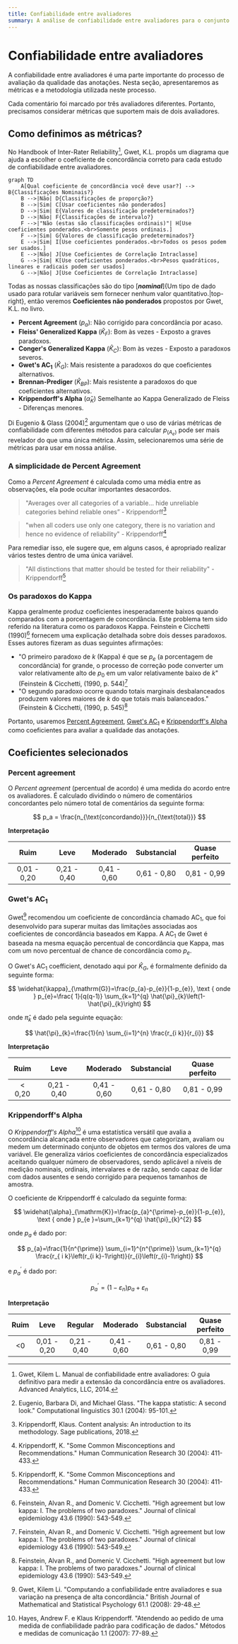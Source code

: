 ```yaml
---
title: Confiabilidade entre avaliadores
summary: A análise de confiabilidade entre avaliadores para o conjunto de dados OLID-BR.
---
```


# Confiabilidade entre avaliadores

A confiabilidade entre avaliadores é uma parte importante do processo de avaliação da qualidade das anotações. Nesta seção, apresentaremos as métricas e a metodologia utilizada neste processo.

Cada comentário foi marcado por três avaliadores diferentes. Portanto, precisamos considerar métricas que suportem mais de dois avaliadores.

## Como definimos as métricas?

No Handbook of Inter-Rater Reliability[^1], Gwet, K.L. propôs um diagrama que ajuda a escolher o coeficiente de concordância correto para cada estudo de confiabilidade entre avaliadores.

```mermaid
graph TD
    A[Qual coeficiente de concordância você deve usar?] --> B{Classificações Nominais?}
    B -->|Não| D{Classificações de proporção?}
    B -->|Sim| C[Usar coeficientes não ponderados]
    D -->|Sim| E{Valores de classificação predeterminados?}
    D -->|Não| F{Classificações de intervalo?}
    F -->|"Não (estas são classificações ordinais)"| H[Use coeficientes ponderados.<br>Somente pesos ordinais.]
    F -->|Sim| G{Valores de classificação predeterminados?}
    E -->|Sim| I[Use coeficientes ponderados.<br>Todos os pesos podem ser usados.]
    E -->|Não| J[Use Coeficientes de Correlação Intraclasse]
    G -->|Sim| K[Use coeficientes ponderados.<br>Pesos quadráticos, lineares e radicais podem ser usados]
    G -->|Não| J[Use Coeficientes de Correlação Intraclasse]
```

Todas as nossas classificações são do tipo [***nominal***]{Um tipo de dado usado para rotular variáveis ​​sem fornecer nenhum valor quantitativo.|top-right}, então veremos **Coeficientes não ponderados** propostos por Gwet, K.L. no livro.

- **Percent Agreement** ($p_a$): Não corrigido para concordância por acaso.
- **Fleiss' Generalized Kappa** ($\hat{K}_F$): Bom às vezes - Exposto a graves paradoxos.
- **Conger's Generalized Kappa** ($\hat{K}_C$): Bom às vezes - Exposto a paradoxos severos.
- **Gwet's AC<sub>1</sub>** ($\hat{K}_G$): Mais resistente a paradoxos do que coeficientes alternativos.
- **Brennan-Prediger** ($\hat{K}_{BP}$): Mais resistente a paradoxos do que coeficientes alternativos.
- **Krippendorff's Alpha** ($\hat{\alpha}_K$) Semelhante ao Kappa Generalizado de Fleiss - Diferenças menores.

Di Eugenio & Glass (2004)[^7] argumentam que o uso de várias métricas de confiabilidade com diferentes métodos para calcular $p_{(A_e)}$ pode ser mais revelador do que uma única métrica. Assim, selecionaremos uma série de métricas para usar em nossa análise.

### A simplicidade de Percent Agreement

Como a *Percent Agreement* é calculada como uma média entre as observações, ela pode ocultar importantes desacordos.

> "Averages over all categories of a variable… hide unreliable categories behind reliable ones” - Krippendorff[^5]

> "when all coders use only one category, there is no variation and hence no evidence of reliability" - Krippendorff[^6]

Para remediar isso, ele sugere que, em alguns casos, é apropriado realizar vários testes dentro de uma única variável.

> "All distinctions that matter should be tested for their reliability" - Krippendorff[^6]

### Os paradoxos do Kappa

Kappa geralmente produz coeficientes inesperadamente baixos quando comparados com a porcentagem de concordância. Este problema tem sido referido na literatura como os paradoxos Kappa. Feinstein e Cicchetti (1990)[^4] fornecem uma explicação detalhada sobre dois desses paradoxos. Esses autores fizeram as duas seguintes afirmações:

- "O primeiro paradoxo de $k$ (Kappa) é que se $p_e$ (a porcentagem de concordância) for grande, o processo de correção pode converter um valor relativamente alto de $p_0$ em um valor relativamente baixo de $k$" (Feinstein & Cicchetti, (1990, p. 544)[^4]
- "O segundo paradoxo ocorre quando totais marginais desbalanceados produzem valores maiores de $k$ do que totais mais balanceados." (Feinstein & Cicchetti, (1990, p. 545)[^4]

Portanto, usaremos [Percent Agreement](#percent-agreement), [Gwet's AC<sub>1</sub>](#gwets-ac1) e [Krippendorff's Alpha](#krippendorffs-alpha) como coeficientes para avaliar a qualidade das anotações.

## Coeficientes selecionados

### Percent agreement

O *Percent agreement* (percentual de acordo) é uma medida do acordo entre os avaliadores. É calculado dividindo o número de comentários concordantes pelo número total de comentários da seguinte forma:

$$
p_a = \frac{n_{\text{concordando}}}{n_{\text{total}}}
$$

**Interpretação**

| Ruim | Leve | Moderado | Substancial | Quase perfeito |
| :-: | :-: | :-: | :-: | :-: |
| 0,01 - 0,20 | 0,21 - 0,40 | 0,41 - 0,60 | 0,61 - 0,80 | 0,81 - 0,99 |

### Gwet's AC<sub>1</sub>

Gwet[^2] recomendou um coeficiente de concordância chamado AC<sub>1</sub>, que foi desenvolvido para superar muitas das limitações associadas aos coeficientes de concordância baseados em Kappa. A AC<sub>1</sub> de Gwet é baseada na mesma equação percentual de concordância que Kappa, mas com um novo percentual de chance de concordância como $p_e$.

O Gwet's AC<sub>1</sub> coefficient, denotado aqui por $\hat{K}_G$, é formalmente definido da seguinte forma:

$$
\widehat{\kappa}_{\mathrm{G}}=\frac{p_{a}-p_{e}}{1-p_{e}}, \text { onde } p_{e}=\frac{ 1}{q(q-1)} \sum_{k=1}^{q} \hat{\pi}_{k}\left(1-\hat{\pi}_{k}\right)
$$

onde $\hat{\pi}_{k}$ é dado pela seguinte equação:

$$
\hat{\pi}_{k}=\frac{1}{n} \sum_{i=1}^{n} \frac{r_{i k}}{r_{i}}
$$

**Interpretação**

| Ruim | Leve | Moderado | Substancial | Quase perfeito |
| :-: | :-: | :-: | :-: | :-: |
| < 0,20 | 0,21 - 0,40 | 0,41 - 0,60 | 0,61 - 0,80 | 0,81 - 0,99 |

### Krippendorff's Alpha

O *Krippendorff's Alpha*[^3] é uma estatística versátil que avalia a concordância alcançada entre observadores que categorizam, avaliam ou medem um determinado conjunto de objetos em termos dos valores de uma variável. Ele generaliza vários coeficientes de concordância especializados aceitando qualquer número de observadores, sendo aplicável a níveis de medição nominais, ordinais, intervalares e de razão, sendo capaz de lidar com dados ausentes e sendo corrigido para pequenos tamanhos de amostra.

O coeficiente de Krippendorff é calculado da seguinte forma:

$$
\widehat{\alpha}_{\mathrm{K}}=\frac{p_{a}^{\prime}-p_{e}}{1-p_{e}}, \text { onde } p_{e }=\sum_{k=1}^{q} \hat{\pi}_{k}^{2}
$$

onde $p_{a}$ é dado por:

$$
p_{a}=\frac{1}{n^{\prime}} \sum_{i=1}^{n^{\prime}} \sum_{k=1}^{q} \frac{r_{ i k}\left(r_{i k}-1\right)}{r_{i}\left(r_{i}-1\right)}
$$

e $p_{a}^{\prime}$ é dado por:

$$
p_{a}^{\prime}=\left(1-\varepsilon_{n}\right) p_{a}+\varepsilon_{n}
$$

**Interpretação**

| Ruim | Leve | Regular | Moderado | Substancial | Quase perfeito |
| :-: | :-: | :-: | :-: | :-: | :-: |
| <0 | 0,01 - 0,20 | 0,21 - 0,40 | 0,41 - 0,60 | 0,61 - 0,80 | 0,81 - 0,99 |

[^1]: Gwet, Kilem L. Manual de confiabilidade entre avaliadores: O guia definitivo para medir a extensão da concordância entre os avaliadores. Advanced Analytics, LLC, 2014.
[^2]: Gwet, Kilem Li. "Computando a confiabilidade entre avaliadores e sua variação na presença de alta concordância." British Journal of Mathematical and Statistical Psychology 61.1 (2008): 29-48.
[^3]: Hayes, Andrew F. e Klaus Krippendorff. "Atendendo ao pedido de uma medida de confiabilidade padrão para codificação de dados." Métodos e medidas de comunicação 1.1 (2007): 77-89.
[^4]: Feinstein, Alvan R., and Domenic V. Cicchetti. "High agreement but low kappa: I. The problems of two paradoxes." Journal of clinical epidemiology 43.6 (1990): 543-549.
[^5]: Krippendorff, Klaus. Content analysis: An introduction to its methodology. Sage publications, 2018.
[^6]: Krippendorff, K. "Some Common Misconceptions and Recommendations." Human Communication Research 30 (2004): 411-433.
[^7]: Eugenio, Barbara Di, and Michael Glass. "The kappa statistic: A second look." Computational linguistics 30.1 (2004): 95-101.
